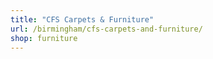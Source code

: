 ```yaml
---
title: "CFS Carpets & Furniture"
url: /birmingham/cfs-carpets-and-furniture/
shop: furniture
---
```

